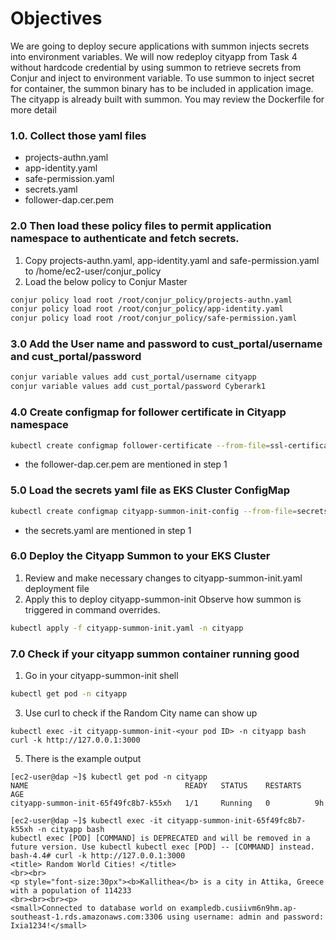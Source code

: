 # Objectives
We are going to deploy secure applications with summon injects secrets into environment variables. We will now redeploy cityapp from Task 4 without hardcode credential by using summon to retrieve secrets from Conjur and inject to environment variable. To use summon to inject secret for container, the summon binary has to be included in application image.  The cityapp is already built with summon. You may review the Dockerfile for more detail

### 1.0. Collect those yaml files
- projects-authn.yaml
- app-identity.yaml
- safe-permission.yaml
- secrets.yaml
- follower-dap.cer.pem

### 2.0 Then load these policy files to permit application namespace to authenticate and fetch secrets.
1. Copy projects-authn.yaml, app-identity.yaml and safe-permission.yaml to /home/ec2-user/conjur_policy
2. Load the below policy to Conjur Master
```bash
conjur policy load root /root/conjur_policy/projects-authn.yaml
conjur policy load root /root/conjur_policy/app-identity.yaml
conjur policy load root /root/conjur_policy/safe-permission.yaml
```
### 3.0 Add the User name and password to cust_portal/username and cust_portal/password
```bash
conjur variable values add cust_portal/username cityapp
conjur variable values add cust_portal/password Cyberark1
```
### 4.0 Create configmap for follower certificate in Cityapp namespace
```bash
kubectl create configmap follower-certificate --from-file=ssl-certificate=<(cat follower-dap.cer.pem) -n cityapp
```
- the follower-dap.cer.pem are mentioned in step 1 

### 5.0 Load the secrets yaml file as EKS Cluster ConfigMap
```bash
kubectl create configmap cityapp-summon-init-config --from-file=secrets.yaml -n cityapp
```
- the secrets.yaml are mentioned in step 1 

### 6.0 Deploy the Cityapp Summon to your EKS Cluster
1. Review and make necessary changes to cityapp-summon-init.yaml deployment file
2. Apply this to deploy cityapp-summon-init Observe how summon is triggered in command overrides. 
```bash
kubectl apply -f cityapp-summon-init.yaml -n cityapp
```

### 7.0 Check if your cityapp summon container running good
1. Go in your cityapp-summon-init shell
```bash
kubectl get pod -n cityapp
```
3. Use curl to check if the Random City name can show up
```
kubectl exec -it cityapp-summon-init-<your pod ID> -n cityapp bash
curl -k http://127.0.0.1:3000
```
5. There is the example output
```
[ec2-user@dap ~]$ kubectl get pod -n cityapp
NAME                                   READY   STATUS    RESTARTS   AGE
cityapp-summon-init-65f49fc8b7-k55xh   1/1     Running   0          9h

[ec2-user@dap ~]$ kubectl exec -it cityapp-summon-init-65f49fc8b7-k55xh -n cityapp bash
kubectl exec [POD] [COMMAND] is DEPRECATED and will be removed in a future version. Use kubectl kubectl exec [POD] -- [COMMAND] instead.
bash-4.4# curl -k http://127.0.0.1:3000
<title> Random World Cities! </title>
<br><br>
<p style="font-size:30px"><b>Kallithea</b> is a city in Attika, Greece with a population of 114233
<br><br><br><p>
<small>Connected to database world on exampledb.cusiivm6n9hm.ap-southeast-1.rds.amazonaws.com:3306 using username: admin and password: Ixia1234!</small>
```
